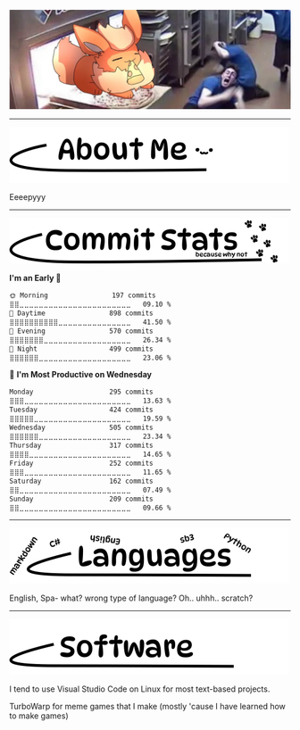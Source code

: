 <p align = "center">
  <img src="https://github.com/Johang727/Johang727/blob/235050c39a5b730f9dbae1ac15f475944961366e/assets/flareon.png" width = "1000" />
</p>

----

<p align = "left">
  <img src="https://github.com/Johang727/Johang727/blob/main/assets/about_label.png" width="500" />
</p>
<!-- about -->

Eeeepyyy

----

<p align = "left">
  <img src="https://github.com/Johang727/Johang727/blob/62c7e663bdc7fa764c84e729dad1bb27a1669013/assets/commits_label.png" width="500" />
</p>

<!--START_SECTION:waka-->
**I'm an Early 🐤** 

```text
🌞 Morning                197 commits         ⣿⣿⣀⣀⣀⣀⣀⣀⣀⣀⣀⣀⣀⣀⣀⣀⣀⣀⣀⣀⣀⣀⣀⣀⣀   09.10 % 
🌆 Daytime                898 commits         ⣿⣿⣿⣿⣿⣿⣿⣿⣿⣿⣀⣀⣀⣀⣀⣀⣀⣀⣀⣀⣀⣀⣀⣀⣀   41.50 % 
🌃 Evening                570 commits         ⣿⣿⣿⣿⣿⣿⣿⣀⣀⣀⣀⣀⣀⣀⣀⣀⣀⣀⣀⣀⣀⣀⣀⣀⣀   26.34 % 
🌙 Night                  499 commits         ⣿⣿⣿⣿⣿⣿⣀⣀⣀⣀⣀⣀⣀⣀⣀⣀⣀⣀⣀⣀⣀⣀⣀⣀⣀   23.06 % 
```
📅 **I'm Most Productive on Wednesday** 

```text
Monday                   295 commits         ⣿⣿⣿⣀⣀⣀⣀⣀⣀⣀⣀⣀⣀⣀⣀⣀⣀⣀⣀⣀⣀⣀⣀⣀⣀   13.63 % 
Tuesday                  424 commits         ⣿⣿⣿⣿⣿⣀⣀⣀⣀⣀⣀⣀⣀⣀⣀⣀⣀⣀⣀⣀⣀⣀⣀⣀⣀   19.59 % 
Wednesday                505 commits         ⣿⣿⣿⣿⣿⣿⣀⣀⣀⣀⣀⣀⣀⣀⣀⣀⣀⣀⣀⣀⣀⣀⣀⣀⣀   23.34 % 
Thursday                 317 commits         ⣿⣿⣿⣿⣀⣀⣀⣀⣀⣀⣀⣀⣀⣀⣀⣀⣀⣀⣀⣀⣀⣀⣀⣀⣀   14.65 % 
Friday                   252 commits         ⣿⣿⣿⣀⣀⣀⣀⣀⣀⣀⣀⣀⣀⣀⣀⣀⣀⣀⣀⣀⣀⣀⣀⣀⣀   11.65 % 
Saturday                 162 commits         ⣿⣿⣀⣀⣀⣀⣀⣀⣀⣀⣀⣀⣀⣀⣀⣀⣀⣀⣀⣀⣀⣀⣀⣀⣀   07.49 % 
Sunday                   209 commits         ⣿⣿⣀⣀⣀⣀⣀⣀⣀⣀⣀⣀⣀⣀⣀⣀⣀⣀⣀⣀⣀⣀⣀⣀⣀   09.66 % 
```



<!--END_SECTION:waka-->

----

<p align = "left">
  <img src="https://github.com/Johang727/Johang727/blob/main/assets/languages_label.png" width="500" />
</p>

English, Spa- what? wrong type of language? Oh.. uhhh.. scratch?



----

<p align = "left">
  <img src="https://github.com/Johang727/Johang727/blob/main/assets/software_label.png" width="500" />
</p>

I tend to use Visual Studio Code on Linux for most text-based projects.

TurboWarp for meme games that I make (mostly 'cause I have learned how to make games)
